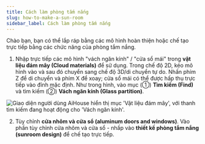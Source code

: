 ```yaml
---
title: Cách làm phòng tắm nắng
slug: how-to-make-a-sun-room
sidebar_label: Cách làm phòng tắm nắng
---
```


Chào bạn, bạn có thể lắp ráp bằng các mô hình hoàn thiện hoặc chế tạo trực tiếp bằng các chức năng của phòng tắm nắng.

1. Nhập trực tiếp các mô hình "vách ngăn kính" / "cửa sổ mái" trong **vật liệu đám mây (Cloud materials)** để sử dụng. Trong chế độ 2D, kéo mô hình vào và sau đó chuyển sang chế độ 3D/di chuyển tự do. Nhấn phím Z để di chuyển và phím X để xoay; cửa sổ mái có thể được hấp thụ trực tiếp vào đỉnh mặc định. Như trong hình, vào mục (①) **Tìm kiếm (Find)** và tìm kiếm (②) **Vách ngăn kính (Glass partition)**.

![Giao diện người dùng AiHouse hiển thị mục 'Vật liệu đám mây', với thanh tìm kiếm đang hoạt động cho 'Vách ngăn kính'.](https://storage.googleapis.com/jegavn_kb/images/09b26840-1edb-414e-9555-bb19b37b7710.png)

2. Tùy chỉnh **cửa nhôm và cửa sổ (aluminum doors and windows)**. Vào phần tùy chỉnh cửa nhôm và cửa sổ - nhấp vào **thiết kế phòng tắm nắng (sunroom design)** để chế tạo trực tiếp.